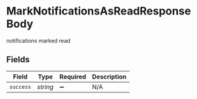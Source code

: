 # MarkNotificationsAsReadResponseBody

notifications marked read


## Fields

| Field              | Type               | Required           | Description        |
| ------------------ | ------------------ | ------------------ | ------------------ |
| `success`          | *string*           | :heavy_minus_sign: | N/A                |